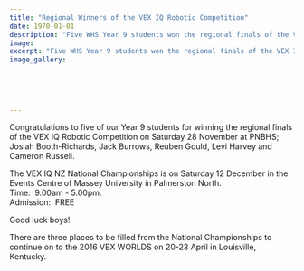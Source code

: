 ```yaml
---
title: "Regional Winners of the VEX IQ Robotic Competition"
date: 1970-01-01
description: "Five WHS Year 9 students won the regional finals of the VEX IQ Robotic Competition on Saturday 28 November at PNBHS; Josiah Booth-Richards, Jack Burrows, Reuben Gould, Levi Harvey and Cameron Russell."
image: 
excerpt: "Five WHS Year 9 students won the regional finals of the VEX IQ Robotic Competition on Saturday 28 November at PNBHS; Josiah Booth-Richards, Jack Burrows, Reuben Gould, Levi Harvey and Cameron Russell..."
image_gallery:
    
    
    
    
    
---
```


<p>Congratulations to five of our Year 9 students for winning the regional finals of the VEX IQ Robotic Competition on Saturday 28 November at PNBHS; Josiah Booth-Richards, Jack Burrows, Reuben Gould, Levi Harvey and Cameron Russell.</p>
<p><span>The VEX IQ NZ National Championships is on Saturday 12 December in the Events Centre of Massey University in Palmerston North.<br />Time: &nbsp;9.00am - 5.00pm.<br />Admission: &nbsp;FREE</span></p>
<p><span>Good luck boys!</span></p>
<p><span>There are three places to be filled from the National Championships to continue on to the 2016 VEX WORLDS on 20-23 April in Louisville, Kentucky.</span></p>

